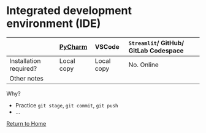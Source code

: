 # Integrated development environment (IDE)

| | [PyCharm](https://www.jetbrains.com/pycharm/features/web_development.html)  | VSCode | ```Streamlit```/ GitHub/ GitLab Codespace |
| :-- | :-- | :-- | :-- |
| Installation required? | Local copy | Local copy | No. Online |
| Other notes |  | | | [GitHub](https://github.com/codespaces/new) |

Why? 
- Practice ```git stage```, ```git commit```, ```git push```
- ...

[Return to Home](https://bccdc-dsi.github.io/Python-Git-workshop/)
